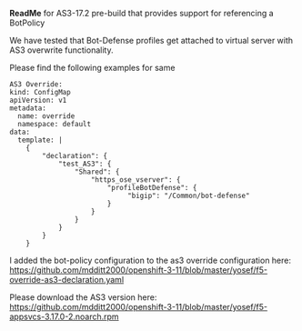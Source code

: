 **ReadMe** for AS3-17.2 pre-build that provides support for referencing a BotPolicy

We have tested that Bot-Defense profiles get attached to virtual server with AS3 overwrite functionality.
 
Please find the following examples for same
 
```
AS3 Override:
kind: ConfigMap
apiVersion: v1
metadata:
  name: override
  namespace: default
data:
  template: |
    {
        "declaration": {
            "test_AS3": {
                "Shared": {
                    "https_ose_vserver": {
                        "profileBotDefense": {
                             "bigip": "/Common/bot-defense"
                        }
                    }
                }
            }
        }
    }
```
I added the bot-policy configuration to the as3 override configuration here: https://github.com/mdditt2000/openshift-3-11/blob/master/yosef/f5-override-as3-declaration.yaml

Please download the AS3 version here: https://github.com/mdditt2000/openshift-3-11/blob/master/yosef/f5-appsvcs-3.17.0-2.noarch.rpm

